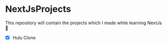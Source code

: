 # NextJsProjects

This repository will contain the projects which I made while learning NextJs :blue_heart:

- [x] Hulu Clone
